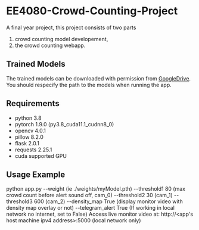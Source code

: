 # EE4080-Crowd-Counting-Project
A final year project, this project consists of two parts 
1. crowd counting model developement, 
2. the crowd counting webapp.

## Trained Models
The trained models can be downloaded with permission from [GoogleDrive](https://drive.google.com/drive/folders/1drinTf0G6LGF8Low9Yx0f2xX6rAbkkYB?usp=sharing).
You should respecify the path to the models when running the app.

## Requirements
- python 3.8
- pytorch 1.9.0 (py3.8_cuda11.1_cudnn8_0)
- opencv 4.0.1
- pillow 8.2.0
- flask 2.0.1
- requests 2.25.1
- cuda supported GPU

## Usage Example
python app.py --weight (ie ./weights/myModel.pth) 
              --threshold1 80     (max crowd count before alert sound off, cam_0)
              --threshold2 30     (cam_1)
              --threshold3 600    (cam_2)
              --density_map True  (display monitor video with density map overlay or not)
              --telegram_alert True (If working in local network no internet, set to False)
Access live monitor video at:
http://<app's host machine ipv4 address>:5000 (local network only)
